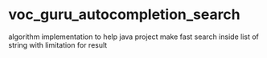 # voc_guru_autocompletion_search
algorithm implementation to help java project make fast search inside list of string with limitation for result
